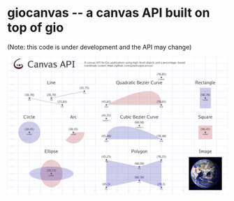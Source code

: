 # giocanvas -- a canvas API built on top of gio

(Note: this code is under development and the API may change)

![canvas API](giocanvas-grid.png)
